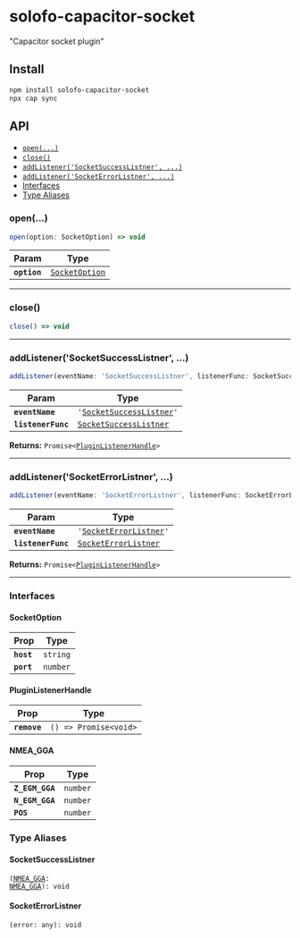 # solofo-capacitor-socket

"Capacitor socket plugin"

## Install

```bash
npm install solofo-capacitor-socket
npx cap sync
```

## API

<docgen-index>

* [`open(...)`](#open)
* [`close()`](#close)
* [`addListener('SocketSuccessListner', ...)`](#addlistenersocketsuccesslistner)
* [`addListener('SocketErrorListner', ...)`](#addlistenersocketerrorlistner)
* [Interfaces](#interfaces)
* [Type Aliases](#type-aliases)

</docgen-index>

<docgen-api>
<!--Update the source file JSDoc comments and rerun docgen to update the docs below-->

### open(...)

```typescript
open(option: SocketOption) => void
```

| Param        | Type                                                  |
| ------------ | ----------------------------------------------------- |
| **`option`** | <code><a href="#socketoption">SocketOption</a></code> |

--------------------


### close()

```typescript
close() => void
```

--------------------


### addListener('SocketSuccessListner', ...)

```typescript
addListener(eventName: 'SocketSuccessListner', listenerFunc: SocketSuccessListner) => Promise<PluginListenerHandle>
```

| Param              | Type                                                                    |
| ------------------ | ----------------------------------------------------------------------- |
| **`eventName`**    | <code>'<a href="#socketsuccesslistner">SocketSuccessListner</a>'</code> |
| **`listenerFunc`** | <code><a href="#socketsuccesslistner">SocketSuccessListner</a></code>   |

**Returns:** <code>Promise&lt;<a href="#pluginlistenerhandle">PluginListenerHandle</a>&gt;</code>

--------------------


### addListener('SocketErrorListner', ...)

```typescript
addListener(eventName: 'SocketErrorListner', listenerFunc: SocketErrorListner) => Promise<PluginListenerHandle>
```

| Param              | Type                                                                |
| ------------------ | ------------------------------------------------------------------- |
| **`eventName`**    | <code>'<a href="#socketerrorlistner">SocketErrorListner</a>'</code> |
| **`listenerFunc`** | <code><a href="#socketerrorlistner">SocketErrorListner</a></code>   |

**Returns:** <code>Promise&lt;<a href="#pluginlistenerhandle">PluginListenerHandle</a>&gt;</code>

--------------------


### Interfaces


#### SocketOption

| Prop       | Type                |
| ---------- | ------------------- |
| **`host`** | <code>string</code> |
| **`port`** | <code>number</code> |


#### PluginListenerHandle

| Prop         | Type                                      |
| ------------ | ----------------------------------------- |
| **`remove`** | <code>() =&gt; Promise&lt;void&gt;</code> |


#### NMEA_GGA

| Prop            | Type                |
| --------------- | ------------------- |
| **`Z_EGM_GGA`** | <code>number</code> |
| **`N_EGM_GGA`** | <code>number</code> |
| **`POS`**       | <code>number</code> |


### Type Aliases


#### SocketSuccessListner

<code>(<a href="#nmea_gga">NMEA_GGA</a>: <a href="#nmea_gga">NMEA_GGA</a>): void</code>


#### SocketErrorListner

<code>(error: any): void</code>

</docgen-api>
